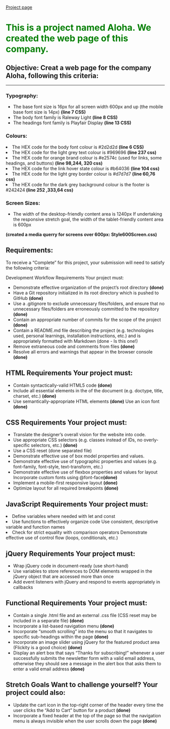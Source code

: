 

<a href="https://alexanderhmagno.github.io/Aloha_Project/">Project page</a>

<h1 style="color:green;">This is a project named Aloha. We created the web page of this company.</h1> 
<h2>Objective: Creat a web page for the company Aloha, following this criteria:</h2> 

<hr>

<h3>Typography:</h3> 

<ul>
<li>The base font size is 16px for all screen width 600px and up (the mobile base font size is 14px) <strong>(line 7 CSS)</strong></li> 
<li> The body font family is Raleway Light <strong>(line 8 CSS)</strong></li>
<li>The headings font family is Playfair Display <strong>(line 13 CSS)</strong></li> 

</ul>

<h3>Colours:</h3>

<ul>

</ul>
 <li>The HEX code for the body font colour is #2d2d2d <strong>(line 6 CSS)</strong></li>
 <li> The HEX code for the light grey text colour is #969696 <strong>(line 237 css)</strong></li>
 <li> The HEX code for orange brand colour is #e2574c (used for links, some headings, and buttons) <strong>(line 98,244, 320 css)</strong> </li> 
  <li>The HEX code for the link hover state colour is #b64036 <strong>(line 104 css)</strong> </li>
  <li>The HEX code for the light grey border colour is #d7d7d7 <strong>(line 60,76 css)</strong> </li>
  <li>The HEX code for the dark grey background colour is the footer is #242424<strong> (line 252 ,333,64 css)</strong></li> 
  </ul>

  <h3>Screen Sizes:</h3> 
  
  <ul>
  <li>The width of the desktop-friendly content area is 1240px If undertaking the responsive stretch goal, the width of the tablet-friendly content area is 600px</li>
  </ul> 
  <p><strong>(created a media querry for screens over 600px: Style600Screen.css)</strong></p> 
  
  <h2>Requirements:</h2> 
  <p>To receive a “Complete” for this project, your submission will need to satisfy the following criteria:</p> 
  
  <p>Development Workflow Requirements Your project must:</p>
  
  <ul>

   <li>Demonstrate effective organization of the project’s root directory <strong>(done)</strong></li>
   <li> Have a Git repository initialized in its root directory which is pushed to GitHub <strong>(done)</strong></li>
   <li> Use a .gitignore to exclude unnecessary files/folders, and ensure that no unnecessary files/folders are erroneously committed to the repository <strong>(done)</strong> </li>
   <li>Contain an appropriate number of commits for the scope of the project <strong>(done)</strong></li>
   <li> Contain a README.md file describing the project (e.g. technologies used, personal learnings, installation instructions, etc.) and is appropriately formatted with Markdown (done - Is this one!)</li>
   <li>Remove extraneous code and comments from files <strong>(done)</strong> </li>
   <li>Resolve all errors and warnings that appear in the browser console <strong>(done)</strong></li>

   </ul> 
   
   
   <h2>HTML Requirements Your project must:</h2> 
   <ul>
   <li>Contain syntactically-valid HTML5 code <strong>(done)</strong></li>
   
   <li>Include all essential elements in the of the document (e.g. doctype, title, charset, etc.) <strong>(done)</strong> </li>
   <li>Use semantically-appropriate HTML elements <strong>(done)</strong> Use an icon font <strong>(done)</strong></li> 
</ul>

   <h2>CSS Requirements Your project must:</h2> 
   <ul>
   <li>Translate the designer’s overall vision for the website into code.</li>
   <li>Use appropriate CSS selectors (e.g. classes instead of IDs, no overly-specific selectors, etc.) <strong>(done)</strong> </li>
   <li>Use a CSS reset (done separated file)</li>
   <li> Demonstrate effective use of box model properties and values. </li>
   <li>Demonstrate effective use of typographic properties and values (e.g. font-family, font-style, text-transform, etc.)</li>
   <li>Demonstrate effective use of flexbox properties and values for layout Incorporate custom fonts using @font-face<strong>(done)</strong></li>
   <li> Implement a mobile-first responsive layout <strong>(done)</strong></li>
   <li> Optimize layout for all required breakpoints <strong>(done)</strong></li> 
   </ul>
   <h2>JavaScript Requirements Your project must:</h2> <li>Define variables where needed with let and const </li>
   <li>Use functions to effectively organize code Use consistent, descriptive variable and function names</li>
   <li>Check for strict equality with comparison operators Demonstrate effective use of control flow (loops, conditionals, etc.)</li> 
   </ul>

   <h2>jQuery Requirements Your project must:</h2> 
   
   <ul>
   <li>Wrap jQuery code in document-ready (use short-hand)</li>
   <li> Use variables to store references to DOM elements wrapped in the jQuery object that are accessed more than once</li> 
   <li>Add event listeners with jQuery and respond to events appropriately in callbacks</li>
   </ul>

   <h2>Functional Requirements Your project must:</h2>
   <ul> 
   <li>Contain a single .html file and an external .css file (CSS reset may be included in a separate file) <strong>(done)</strong></li> 
   <li>Incorporate a list-based navigation menu <strong>(done)</strong> </li>
   <li>Incorporate “smooth scrolling” into the menu so that it navigates to specific sub-headings within the page <strong>(done)</strong> </li> 
   <li>Incorporate an image slider using jQuery for the featured product area (Flickity is a good choice) <strong>(done)</strong> </li>
   <li>Display an alert box that says “Thanks for subscribing!” whenever a user successfully submits the newsletter form with a valid email address, otherwise they should see a message in the alert box that asks them to enter a valid email address <strong>(done)</strong></li>
   </ul>

   <h2>Stretch Goals Want to challenge yourself? Your project could also:</h2> 
   <ul>
   <li>Update the cart icon in the top-right corner of the header every time the user clicks the “Add to Cart” button for a product <strong>(done)</strong></li>
   
   <li> Incorporate a fixed header at the top of the page so that the navigation menu is always invisible when the user scrolls down the page <strong>(done)</strong></li>
   </ul>